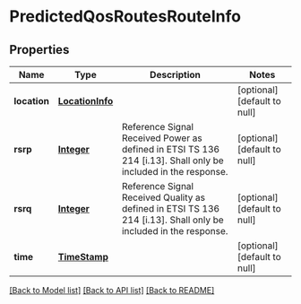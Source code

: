 # PredictedQosRoutesRouteInfo
## Properties

Name | Type | Description | Notes
------------ | ------------- | ------------- | -------------
**location** | [**LocationInfo**](LocationInfo.md) |  | [optional] [default to null]
**rsrp** | [**Integer**](integer.md) | Reference Signal Received Power as defined in ETSI TS 136 214 [i.13]. Shall only be included in the response. | [optional] [default to null]
**rsrq** | [**Integer**](integer.md) | Reference Signal Received Quality as defined in ETSI TS 136 214 [i.13]. Shall only be included in the response. | [optional] [default to null]
**time** | [**TimeStamp**](TimeStamp.md) |  | [optional] [default to null]

[[Back to Model list]](../README.md#documentation-for-models) [[Back to API list]](../README.md#documentation-for-api-endpoints) [[Back to README]](../README.md)

